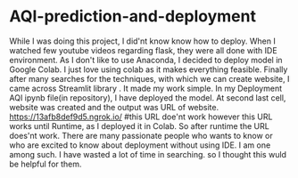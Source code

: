# AQI-prediction-and-deployment
 While I was doing this project, I did'nt know know how to deploy. When I watched few youtube videos regarding flask, they were all done with IDE environment. 
 As I don't like to use Anaconda, I decided to deploy model in Google Colab. I just love using colab as it makes everything feasible. 
 Finally after many searches for the techniques, with which we can create website, I came across Streamlit library . It made my work simple.
 In my Deployment AQI ipynb file(in repository), I have deployed the model. At second last cell, website was created and the output was URL of website.
   https://13afb8def9d5.ngrok.io/              #this URL doe'nt work
   however this URL works until Runtime, as I deployed it in Colab. So after runtime the URL does'nt work. 
 There are many passionate people who wants to know or who are excited to know about deployment without using IDE. I am one among such. I have wasted a lot of time in searching. 
   so I thought this wuld be helpful for them.

